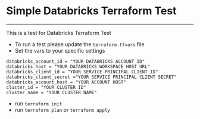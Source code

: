 # Simple Databricks Terraform Test
------------

This is a test for Databricks Terraform Test

* To run a test please update the `terraform.tfvars` file
* Set the vars to your specific settings

```
databricks_account_id = "YOUR DATABRICKS ACCOUNT ID"
databricks_host = "YOUR DATABRICKS WORKSPACE HOST URL"
databricks_client_id = "YOUR SERVICE PRINCIPAL CLIENT ID"
databricks_client_secret ="YOUR SERVICE PRINCIPAL CLIENT SECRET"
databricks_account_host = "YOUR ACCOUNT HOST"
cluster_id = "YOUR CLUSTER ID"
cluster_name = "YOUR CLUSTER NAME"
```
* run `terraform init`
* run `terraform plan` or `terraform apply`
